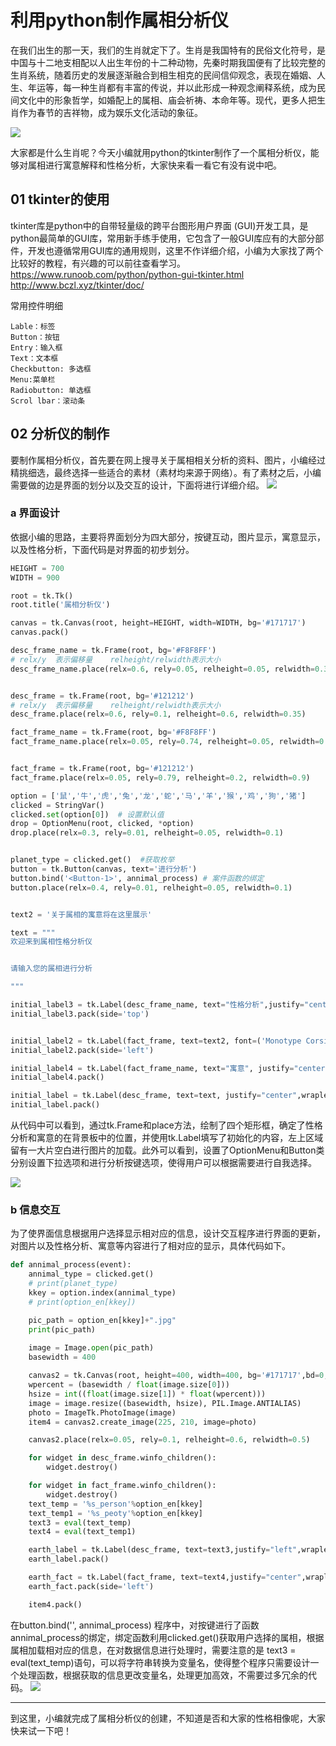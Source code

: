  # 利用python制作属相分析仪

 在我们出生的那一天，我们的生肖就定下了。生肖是我国特有的民俗文化符号，是中国与十二地支相配以人出生年份的十二种动物，先秦时期我国便有了比较完整的生肖系统，随着历史的发展逐渐融合到相生相克的民间信仰观念，表现在婚姻、人生、年运等，每一种生肖都有丰富的传说，并以此形成一种观念阐释系统，成为民间文化中的形象哲学，如婚配上的属相、庙会祈祷、本命年等。现代，更多人把生肖作为春节的吉祥物，成为娱乐文化活动的象征。

 ![](pic/all.jpg)

 大家都是什么生肖呢？今天小编就用python的tkinter制作了一个属相分析仪，能够对属相进行寓意解释和性格分析，大家快来看一看它有没有说中吧。

## 01 tkinter的使用
tkinter库是python中的自带轻量级的跨平台图形用户界面 (GUI)开发工具，是python最简单的GUI库，常用新手练手使用，它包含了一般GUI库应有的大部分部件，开发也遵循常用GUI库的通用规则，这里不作详细介绍，小编为大家找了两个比较好的教程，有兴趣的可以前往查看学习。
https://www.runoob.com/python/python-gui-tkinter.html
http://www.bczl.xyz/tkinter/doc/

常用控件明细
```
Lable：标签
Button：按钮
Entry：输入框
Text：文本框
Checkbutton: 多选框
Menu:菜单栏
Radiobutton: 单选框
Scrol lbar：滚动条
```

## 02 分析仪的制作
要制作属相分析仪，首先要在网上搜寻关于属相相关分析的资料、图片，小编经过精挑细选，最终选择一些适合的素材（素材均来源于网络）。有了素材之后，小编需要做的边是界面的划分以及交互的设计，下面将进行详细介绍。
![](pic/jiemian1.png)
### a 界面设计
依据小编的思路，主要将界面划分为四大部分，按键互动，图片显示，寓意显示，以及性格分析，下面代码是对界面的初步划分。
```python
HEIGHT = 700
WIDTH = 900

root = tk.Tk()
root.title('属相分析仪')

canvas = tk.Canvas(root, height=HEIGHT, width=WIDTH, bg='#171717')
canvas.pack()

desc_frame_name = tk.Frame(root, bg='#F8F8FF')             
# relx/y  表示偏移量    relheight/relwidth表示大小
desc_frame_name.place(relx=0.6, rely=0.05, relheight=0.05, relwidth=0.35)


desc_frame = tk.Frame(root, bg='#121212')             
# relx/y  表示偏移量    relheight/relwidth表示大小
desc_frame.place(relx=0.6, rely=0.1, relheight=0.6, relwidth=0.35)

fact_frame_name = tk.Frame(root, bg='#F8F8FF')
fact_frame_name.place(relx=0.05, rely=0.74, relheight=0.05, relwidth=0.9)


fact_frame = tk.Frame(root, bg='#121212')
fact_frame.place(relx=0.05, rely=0.79, relheight=0.2, relwidth=0.9)

option = ['鼠','牛','虎','兔','龙','蛇','马','羊','猴','鸡','狗','猪'] 
clicked = StringVar()
clicked.set(option[0])  # 设置默认值
drop = OptionMenu(root, clicked, *option)
drop.place(relx=0.3, rely=0.01, relheight=0.05, relwidth=0.1)


planet_type = clicked.get()  #获取枚举
button = tk.Button(canvas, text='进行分析')
button.bind('<Button-1>', annimal_process) # 案件函数的绑定
button.place(relx=0.4, rely=0.01, relheight=0.05, relwidth=0.1)


text2 = '关于属相的寓意将在这里展示'

text = """
欢迎来到属相性格分析仪


请输入您的属相进行分析

"""

initial_label3 = tk.Label(desc_frame_name, text="性格分析",justify="center" ,font=('Gadugi', 20), bg='#F8F8FF', fg='red')
initial_label3.pack(side='top')


initial_label2 = tk.Label(fact_frame, text=text2, font=('Monotype Corsiva', 18), bg='#121212', fg='white')
initial_label2.pack(side='left')

initial_label4 = tk.Label(fact_frame_name, text="寓意", justify="center",wraplength = 300,font=('Gadugi', 20), bg='#F8F8FF', fg='red')
initial_label4.pack()

initial_label = tk.Label(desc_frame, text=text, justify="center",wraplength = 300,font=('Gadugi', 16), bg='#121212', fg='white')
initial_label.pack()

```
从代码中可以看到，通过tk.Frame和place方法，绘制了四个矩形框，确定了性格分析和寓意的在背景板中的位置，并使用tk.Label填写了初始化的内容，左上区域留有一大片空白进行图片的加载。此外可以看到，设置了OptionMenu和Button类分别设置下拉选项和进行分析按键选项，使得用户可以根据需要进行自我选择。

![](pic/jiemian2.png)

### b 信息交互
为了使界面信息根据用户选择显示相对应的信息，设计交互程序进行界面的更新，对图片以及性格分析、寓意等内容进行了相对应的显示，具体代码如下。
```python
def annimal_process(event):
    annimal_type = clicked.get()
    # print(planet_type)
    kkey = option.index(annimal_type)
    # print(option_en[kkey])

    pic_path = option_en[kkey]+".jpg"
    print(pic_path)
                                          
    image = Image.open(pic_path)
    basewidth = 400

    canvas2 = tk.Canvas(root, height=400, width=400, bg='#171717',bd=0, highlightthickness=0, relief='ridge')
    wpercent = (basewidth / float(image.size[0]))
    hsize = int((float(image.size[1]) * float(wpercent)))
    image = image.resize((basewidth, hsize), PIL.Image.ANTIALIAS)
    photo = ImageTk.PhotoImage(image)
    item4 = canvas2.create_image(225, 210, image=photo)

    canvas2.place(relx=0.05, rely=0.1, relheight=0.6, relwidth=0.5)

    for widget in desc_frame.winfo_children():
        widget.destroy()

    for widget in fact_frame.winfo_children():
        widget.destroy()
    text_temp = '%s_person'%option_en[kkey]
    text_temp1 = '%s_peoty'%option_en[kkey]
    text3 = eval(text_temp)
    text4 = eval(text_temp1)

    earth_label = tk.Label(desc_frame, text=text3,justify="left",wraplength = 300, font=('Gadugi', 14), bg='#121212', fg='white')
    earth_label.pack()

    earth_fact = tk.Label(fact_frame, text=text4,justify="center",wraplength = 800, font=('Monotype Corsiva', 16), bg='#121212', fg='white')
    earth_fact.pack(side='left')

    item4.pack()
```
在button.bind('<Button-1>', annimal_process) 程序中，对按键进行了函数annimal_process的绑定，绑定函数利用clicked.get()获取用户选择的属相，根据属相加载相对应的信息，在对数据信息进行处理时，需要注意的是 text3 = eval(text_temp)语句，可以将字符串转换为变量名，使得整个程序只需要设计一个处理函数，根据获取的信息更改变量名，处理更加高效，不需要过多冗余的代码。
![](pic/jiemian3.png)

***
到这里，小编就完成了属相分析仪的创建，不知道是否和大家的性格相像呢，大家快来试一下吧！
